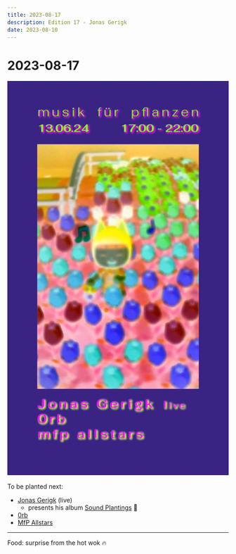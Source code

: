 ```yaml
---
title: 2023-08-17
description: Edition 17 - Jonas Gerigk
date: 2023-08-10
---
```


# 2023-08-17

![](240613.jpg)

To be planted next:
- [Jonas Gerigk](https://jonasgerigk.de/) (live)
  - presents his album [Sound Plantings](https://impakt-koeln.bandcamp.com/album/sound-plantings) 🌱
- [0rb](https://soundcloud.com/0rrb)
- [MfP Allstars](/about)

---

Food: surprise from the hot wok 🔥

